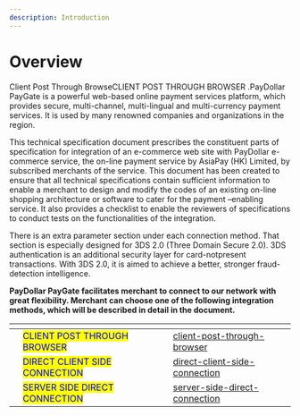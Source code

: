 ```yaml
---
description: Introduction
---
```


# Overview

Client Post Through BrowseCLIENT POST THROUGH BROWSER .PayDollar PayGate is a powerful web-based online payment services platform, which provides secure, multi-channel, multi-lingual and multi-currency payment services. It is used by many renowned companies and organizations in the region.&#x20;

This technical specification document prescribes the constituent parts of specification for integration of an e-commerce web site with PayDollar e-commerce service, the on-line payment service by AsiaPay (HK) Limited, by subscribed merchants of the service. This document has been created to ensure that all technical specifications contain sufficient information to enable a merchant to design and modify the codes of an existing on-line shopping architecture or software to cater for the payment –enabling service. It also provides a checklist to enable the reviewers of specifications to conduct tests on the functionalities of the integration.&#x20;

There is an extra parameter section under each connection method. That section is especially designed for 3DS 2.0 (Three Domain Secure 2.0). 3DS authentication is an additional security layer for card-notpresent transactions. With 3DS 2.0, it is aimed to achieve a better, stronger fraud-detection intelligence.

**PayDollar PayGate facilitates merchant to connect to our network with great flexibility. Merchant can choose one of the following integration methods, which will be described in detail in the document.**

<table data-view="cards"><thead><tr><th></th><th></th><th></th><th data-hidden data-card-target data-type="content-ref"></th></tr></thead><tbody><tr><td></td><td><mark style="color:blue;">CLIENT POST THROUGH BROWSER</mark></td><td></td><td><a href="connection-method/client-post-through-browser/">client-post-through-browser</a></td></tr><tr><td></td><td><mark style="color:blue;">DIRECT CLIENT SIDE CONNECTION</mark></td><td></td><td><a href="connection-method/direct-client-side-connection/">direct-client-side-connection</a></td></tr><tr><td></td><td><mark style="color:blue;">SERVER SIDE DIRECT CONNECTION</mark></td><td></td><td><a href="connection-method/server-side-direct-connection/">server-side-direct-connection</a></td></tr></tbody></table>
